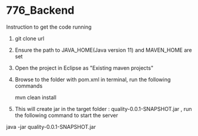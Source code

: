 # 776_Backend
Instruction to get the code running
1. git clone url
2. Ensure the path to  JAVA_HOME(Java version 11) and MAVEN_HOME are set
3. Open the project in Eclipse as "Existing maven projects"
4. Browse to the folder with pom.xml in terminal, run the following commands

    mvn clean install
5. This will create jar in the target folder : quality-0.0.1-SNAPSHOT.jar , run the following command to start the server

  java -jar quality-0.0.1-SNAPSHOT.jar 
